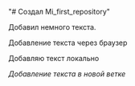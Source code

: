 "# Создал Mi_first_repository" 

Добавил немного текста.

Добавление текста через браузер

Добавляю текст локально

*Добавление текста в новой ветке*